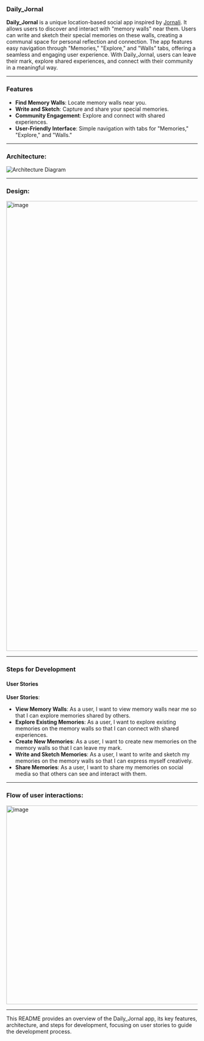 ### Daily_Jornal

**Daily_Jornal** is a unique location-based social app inspired by [Jornali](https://www.jornali.com). It allows users to discover and interact with "memory walls" near them. Users can write and sketch their special memories on these walls, creating a communal space for personal reflection and connection. The app features easy navigation through "Memories," "Explore," and "Walls" tabs, offering a seamless and engaging user experience. With Daily_Jornal, users can leave their mark, explore shared experiences, and connect with their community in a meaningful way.

---

### Features

- **Find Memory Walls**: Locate memory walls near you.
- **Write and Sketch**: Capture and share your special memories.
- **Community Engagement**: Explore and connect with shared experiences.
- **User-Friendly Interface**: Simple navigation with tabs for "Memories," "Explore," and "Walls."

---

### Architecture:

![Architecture Diagram](https://github.com/Mohamed-Elrayes/daily_jornal/assets/52123133/debb66cc-b596-4518-a36b-f5fe6d1f1a5a)


---

### Design:

<img width="1182" alt="image" src="https://github.com/Mohamed-Elrayes/daily_jornal/assets/52123133/ea4d43cb-ee61-47cd-8640-2ddce87e4914">


---

### Steps for Development

#### User Stories

**User Stories**:
- **View Memory Walls**: As a user, I want to view memory walls near me so that I can explore memories shared by others.
- **Explore Existing Memories**: As a user, I want to explore existing memories on the memory walls so that I can connect with shared experiences.
- **Create New Memories**: As a user, I want to create new memories on the memory walls so that I can leave my mark.
- **Write and Sketch Memories**: As a user, I want to write and sketch my memories on the memory walls so that I can express myself creatively.
- **Share Memories**: As a user, I want to share my memories on social media so that others can see and interact with them.
  
---

###  Flow of user interactions:

<img width="522" alt="image" src="https://github.com/Mohamed-Elrayes/daily_jornal/assets/52123133/a336f5df-8753-4491-aacf-4b4611df772b">






---

This README provides an overview of the Daily_Jornal app, its key features, architecture, and steps for development, focusing on user stories to guide the development process.
